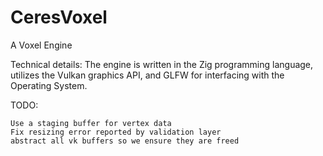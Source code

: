 # CeresVoxel
A Voxel Engine

Technical details:
The engine is written in the Zig programming language, utilizes the Vulkan graphics API, and GLFW for interfacing with the Operating System.

TODO:

    Use a staging buffer for vertex data
    Fix resizing error reported by validation layer
    abstract all vk buffers so we ensure they are freed
